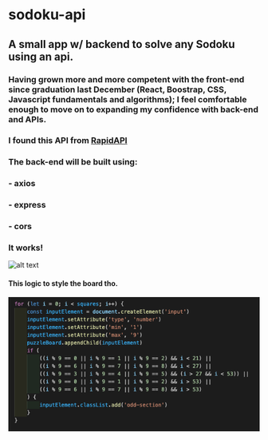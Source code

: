# sodoku-api

## A small app w/ backend to solve any Sodoku using an api.

### Having grown more and more competent with the front-end since graduation last December (React, Boostrap, CSS, Javascript fundamentals and algorithms); I feel comfortable enough to move on to expanding my confidence with back-end and APIs.

### I found this API from [RapidAPI](https://www.rapidapi.com)

### The back-end will be built using:
### - axios
### - express
### - cors

### It works!

![alt text](https://media1.giphy.com/media/mP8iofpJFor5jVcMdg/giphy.gif)

#### This logic to style the board tho.

![alt text](logic.png)

